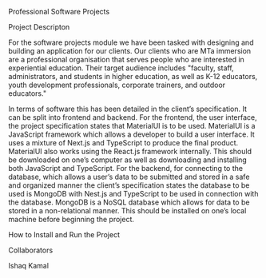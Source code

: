 Professional Software Projects

Project Descripton

For the software projects module we have been tasked with designing and building an application for our clients. Our clients who are MTa immersion are a professional organisation that serves people who are interested in experiential education. Their target audience includes "faculty, staff, administrators, and students in higher education, as well as K-12 educators, youth development professionals, corporate trainers, and outdoor educators." 

In terms of software this has been detailed in the client’s specification. It can be split into frontend and backend. For the frontend, the user interface, the project specification states that MaterialUI is to be used. MaterialUI is a JavaScript framework which allows a developer to build a user interface. It uses a mixture of Next.js and TypeScript to produce the final product. MaterialUI also works using the React.js framework internally. This should be downloaded on one’s computer as well as downloading and installing both JavaScript and TypeScript. For the backend, for connecting to the database, which allows a user’s data to be submitted and stored in a safe and organized manner the client’s specification states the database to be used is MongoDB with Nest.js and TypeScript to be used in connection with the database. MongoDB is a NoSQL database which allows for data to be stored in a non-relational manner. This should be installed on one’s local machine before beginning the project. 

How to Install and Run the Project

Collaborators

Ishaq Kamal
